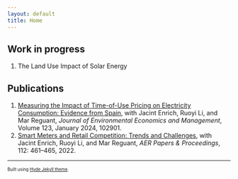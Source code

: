 ```yaml
---
layout: default
title: Home
---
```

 
## Work in progress
 1. The Land Use Impact of Solar Energy
 
## Publications
 1. [Measuring the Impact of Time-of-Use Pricing on Electricity Consumption: Evidence from Spain](https://www.sciencedirect.com/science/article/abs/pii/S0095069623001195), with Jacint Enrich, Ruoyi Li, and Mar Reguant, *Journal of Environmental Economics and Management*, Volume 123, January 2024, 102901.
 2. [Smart Meters and Retail Competition: Trends and Challenges](https://www.aeaweb.org/articles/pdf/doi/10.1257/pandp.20221061), with Jacint Enrich, Ruoyi Li, and Mar Reguant, *AER Papers & Proceedings*, 112: 461–465,  2022.
 
 ---
 <sup><sub>Built using [Hyde Jekyll theme](https://github.com/poole/hyde).<sub><sup>
